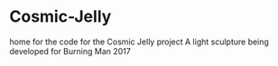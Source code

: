 # Cosmic-Jelly
home for the code for the Cosmic Jelly project
A light sculpture being developed for Burning Man 2017
